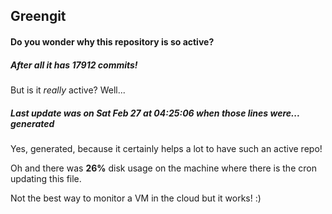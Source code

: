 ## Greengit

#### Do you wonder why this repository is so active?

##### After all it has 17912 commits!

But is it *really* active? Well...

##### Last update was on Sat Feb 27 at 04:25:06 when those lines were... generated

Yes, generated, because it certainly helps a lot to have such an active repo!

Oh and there was **26%** disk usage on the machine
where there is the cron updating this file.

Not the best way to monitor a VM in the cloud but it works! :)
